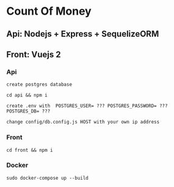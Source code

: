 # Count Of Money

## Api: Nodejs + Express + SequelizeORM
## Front: Vuejs 2

### Api
`create postgres database`

`cd api && npm i`

`create .env with 
POSTGRES_USER= ???
POSTGRES_PASSWORD= ???
POSTGRES_DB= ???`

`change config/db.config.js HOST with your own ip address`

### Front

`cd front && npm i`

### Docker

`sudo docker-compose up --build`

